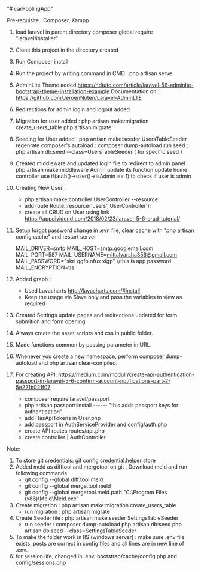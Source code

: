 "# carPoolingApp" 

Pre-requisite : Composer, Xampp

1. load laravel in parent directory 
composer global require "laravel/installer"

2. Clone this project in the directory created

3. Run Composer install

4. Run the project by writing command in CMD :
php artisan serve

5. AdminLite Theme added 
https://hdtuto.com/article/laravel-56-adminlte-bootstrap-theme-installation-example
Documentation on : https://github.com/JeroenNoten/Laravel-AdminLTE

6. Redirections for admin login and logout added 

7. Migration for user added :
    php artisan make:migration create_users_table
    php artisan migrate

8. Seeding for User added :
    php artisan make:seeder UsersTableSeeder
    regenrate composer's autoload : composer dump-autoload
    run seed : php artisan db:seed --class=UsersTableSeeder ( for specific seed )

9. Created middleware and updated login file to redirect to admin panel
    php artisan make:middleware Admin
    update its function
    update home controller
    use  if(auth()->user()->isAdmin == 1) to check if user is admin

10. Creating New User :
    - php artisan make:controller UserController --resource
    - add route Route::resource('users','UserController');
    - create all CRUD on User using link https://appdividend.com/2018/02/23/laravel-5-6-crud-tutorial/

11. Setup forgot password
    change in .evn file, clear cache with "php artisan config:cache" and restart server 

    MAIL_DRIVER=smtp
    MAIL_HOST=smtp.googlemail.com
    MAIL_PORT=587
    MAIL_USERNAME=mittalvarsha356@gmail.com
    MAIL_PASSWORD="skrl qgfo nfux xlgp" //this is app password
    MAIL_ENCRYPTION=tls

12. Added graph :
    - Used Lavacharts http://lavacharts.com/#install
    - Keep the usage via $lava only and pass the variables to view as required

13. Created Settings update pages and redirections updated for form submition and form opening 

14. Always create the asset scripts and css in public folder.

15. Made functions common by passing parameter in URL.

16. Whenever you create a new namespace, perform composer dump-autoload and  php artisan clear-compiled. 

17. For creating API: https://medium.com/modulr/create-api-authentication-passport-in-laravel-5-6-confirm-account-notifications-part-2-5e221b021f07
    - composer require laravel/passport
    - php artisan passport:install  ------ "this adds passport keys for authentication"
    - add HasApiTokens in User.php
    - add passport in AuthServiceProvider and config/auth.php
    - create API routes routes/api.php
    - create controller | AuthController 


Note:
1. To store git credentials: git config credential.helper store
2. Added meld as difftool and mergetool on git , Download meld and run following commands
    -  git config --global diff.tool meld
    -  git config --global merge.tool meld
    -  git config --global mergetool.meld.path "C:\Program Files (x86)\Meld\Meld.exe"
3. Create migration :   php artisan make:migration create_users_table
    - run migration :   php artisan migrate
4. Create Seeder file : php artisan make:seeder SettingsTableSeeder
    - run seeder :  composer dump-autoload
                    php artisan db:seed
                    php artisan db:seed --class=SettingsTableSeeder
5. To make the folder work in IIS (windows server) : make sure .env file exists, posts are correct in config files and all lines are in new line of .env.
6. for session life, changed in .env, bootstrap/cache/config.php and config/sessions.php